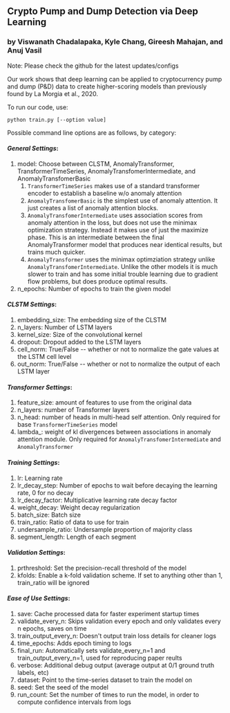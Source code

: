 ## Crypto Pump and Dump Detection via Deep Learning
### by Viswanath Chadalapaka, Kyle Chang, Gireesh Mahajan, and Anuj Vasil

Note: Please check the github for the latest updates/configs

Our work shows that deep learning can be applied to cryptocurrency pump and dump (P&D) data to create higher-scoring models than previously found by La Morgia et al., 2020.

To run our code, use:
```
python train.py [--option value]
```

Possible command line options are as follows, by category:

#### *General Settings*:
1. model: Choose between CLSTM, AnomalyTransformer, TransformerTimeSeries, AnomalyTransfomerIntermediate, and AnomalyTransfomerBasic
    1. `TransformerTimeSeries` makes use of a standard transformer encoder to establish a baseline w/o anomaly attention
    2. `AnomalyTransfomerBasic` is the simplest use of anomaly attention. It just creates a list of anomaly attention blocks.
    3. `AnomalyTransfomerIntermediate` uses association scores from anomaly attention in the loss, but does not use the minimax optimization strategy. Instead it makes use of just the maximize phase. This is an intermediate between the final AnomalyTransformer model that produces near identical results, but trains much quicker.
    4. `AnomalyTransformer` uses the minimax optimziation strategy unlike `AnomalyTransfomerIntermediate`. Unlike the other models it is much slower to train and has some initial trouble learning due to gradient flow problems, but does produce optimal results. 
2. n_epochs: Number of epochs to train the given model

#### *CLSTM Settings*:
1. embedding_size: The embedding size of the CLSTM
2. n_layers: Number of LSTM layers
3. kernel_size: Size of the convolutional kernel
4. dropout: Dropout added to the LSTM layers
5. cell_norm: True/False -- whether or not to normalize the gate values at the LSTM cell level
6. out_norm: True/False -- whether or not to normalize the output of each LSTM layer

#### *Transformer Settings*:
1. feature_size: amount of features to use from the original data
2. n_layers: number of Transformer layers
3. n_head: number of heads in multi-head self attention. Only required for base `TransformerTimeSeries` model
4. lambda_: weight of kl divergences between associations in anomaly attention module. Only required for `AnomalyTransfomerIntermediate` and `AnomalyTransformer`

#### *Training Settings*:
1. lr: Learning rate
2. lr_decay_step: Number of epochs to wait before decaying the learning rate, 0 for no decay
3. lr_decay_factor: Multiplicative learning rate decay factor
4. weight_decay: Weight decay regularization
5. batch_size: Batch size
6. train_ratio: Ratio of data to use for train
7. undersample_ratio: Undersample proportion of majority class
8. segment_length: Length of each segment

#### *Validation Settings*:
1. prthreshold: Set the precision-recall threshold of the model
2. kfolds: Enable a k-fold validation scheme. If set to anything other than 1, train_ratio will be ignored

#### *Ease of Use Settings*:
1. save: Cache processed data for faster experiment startup times
2. validate_every_n: Skips validation every epoch and only validates every n epochs, saves on time
3. train_output_every_n: Doesn't output train loss details for cleaner logs
4. time_epochs: Adds epoch timing to logs
5. final_run: Automatically sets validate_every_n=1 and train_output_every_n=1, used for reproducing paper reults
6. verbose: Additional debug output (average output at 0/1 ground truth labels, etc)
7. dataset: Point to the time-series dataset to train the model on
8. seed: Set the seed of the model
9. run_count: Set the number of times to run the model, in order to compute confidence intervals from logs
